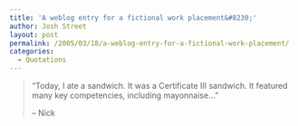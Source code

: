 ```yaml
---
title: 'A weblog entry for a fictional work placement&#8230;'
author: Josh Street
layout: post
permalink: /2005/03/18/a-weblog-entry-for-a-fictional-work-placement/
categories:
  - Quotations
---
```

> &#8220;Today, I ate a sandwich. It was a Certificate III sandwich. It featured many key competencies, including mayonnaise&#8230;&#8221;
> 
> &#8211; Nick